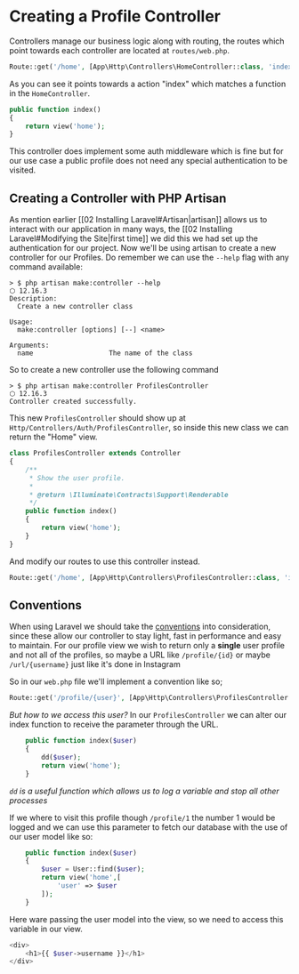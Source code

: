 # Creating a Profile Controller

Controllers manage our business logic along with routing, the routes which point towards each controller are located at `routes/web.php`.

```php
Route::get('/home', [App\Http\Controllers\HomeController::class, 'index'])->name('home');
```

As you can see it points towards a action "index" which matches a function in the `HomeController`.

```php
public function index()
{
    return view('home');
}
```

This controller does implement some auth middleware which is fine but for our use case a public profile does not need any special authentication to be visited.

## Creating a Controller with PHP Artisan

As mention earlier [[02 Installing Laravel#Artisan|artisan]] allows us to interact with our application in many ways, the [[02 Installing Laravel#Modifying the Site|first time]] we did this we had set up the authentication for our project. Now we'll be using artisan to create a new controller for our Profiles. Do remember we can use the `--help` flag with any command available:

```cli
> $ php artisan make:controller --help                                                                                                              ⬡ 12.16.3 
Description:
  Create a new controller class

Usage:
  make:controller [options] [--] <name>

Arguments:
  name                   The name of the class
```

So to create a new controller use the following command

```cli
> $ php artisan make:controller ProfilesController                                                                                                  ⬡ 12.16.3 
Controller created successfully.
```

This new `ProfilesController` should show up at `Http/Controllers/Auth/ProfilesController`, so inside this new class we can return the "Home" view.

```php
class ProfilesController extends Controller
{
    /**
     * Show the user profile.
     *
     * @return \Illuminate\Contracts\Support\Renderable
     */
    public function index()
    {
        return view('home');
    }
}
```

And modify our routes to use this controller instead.

```php
Route::get('/home', [App\Http\Controllers\ProfilesController::class, 'index'])->name('home');
```

## Conventions

When using Laravel we should take the [conventions](https://laravel.com/docs/8.x/controllers#actions-handled-by-resource-controller) into consideration, since these allow our controller to stay light, fast in performance and easy to maintain. For our profile view we wish to return only a **single** user profile and not all of the profiles, so maybe a URL like `/profile/{id}` or maybe `/url/{username}` just like it's done in Instagram

So in our `web.php` file we'll implement a convention like so;

```php
Route::get('/profile/{user}', [App\Http\Controllers\ProfilesController::class, 'index'])->name('profile.show');
```

_But how to we access this user?_ In our `ProfilesController` we can alter our index function to receive the parameter through the URL.

```php
    public function index($user)
    {
        dd($user);
        return view('home');
    }
```

_`dd` is a useful function which allows us to log a variable and stop all other processes_

If we where to visit this profile though `/profile/1` the number 1 would be logged and we can use this parameter to fetch our database with the use of our user model like so:

```php
    public function index($user)
    {
        $user = User::find($user);
        return view('home',[
            'user' => $user
        ]);
    }
```

Here ware passing the user model into the view, so we need to access this variable in our view.

```php
<div>
	<h1>{{ $user->username }}</h1>
</div>
```
